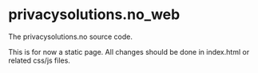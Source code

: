 privacysolutions.no_web
=======================

The privacysolutions.no source code.

This is for now a static page. All changes should be done in index.html or related css/js files.
